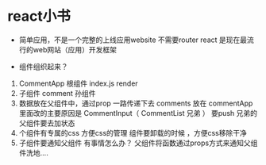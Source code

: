 # react小书

- 简单应用，不是一个完整的上线应用website
  不需要router
  react 是现在最流行的web网站（应用）开发框架


- 组件组织起来？
1. CommentApp 根组件 index.js render
2. 子组件  comment 孙组件
3. 数据放在父组件中，通过prop 一路传递下去
  comments 放在 commentApp里面改的主要原因是
    CommentInput（
    CommentList 兄弟 
  ） 要push 兄弟的父组件要去加状态
  4. 个组件有专属的css 方便css的管理
  组件要卸载的时候 ，方便css移除干净
  5. 子组件要通知父组件 有事情怎么办？
  父组件将函数通过props方式来通知父组件洗地....